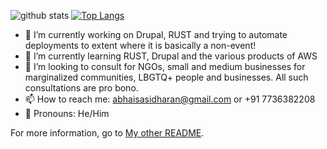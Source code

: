 ![github stats](https://github-readme-stats.vercel.app/api?username=codingsasi&show_icons=true&theme=dark) [![Top Langs](https://github-readme-stats.vercel.app/api/top-langs/?username=codingsasi&theme=transparent)](https://github.com/codingsasi)


- 🔭 I’m currently working on Drupal, RUST and trying to automate deployments to extent where it is basically a non-event!
- 🌱 I’m currently learning RUST, Drupal and the various products of AWS
- 👯 I’m looking to consult for NGOs, small and medium businesses for marginalized communities, LBGTQ+ people and businesses. All such consultations are pro bono.
- 📫 How to reach me: abhaisasidharan@gmail.com or +91 7736382208
- 🔭 Pronouns: He/Him

For more information, go to [My other README](https://abh.ai/README).
